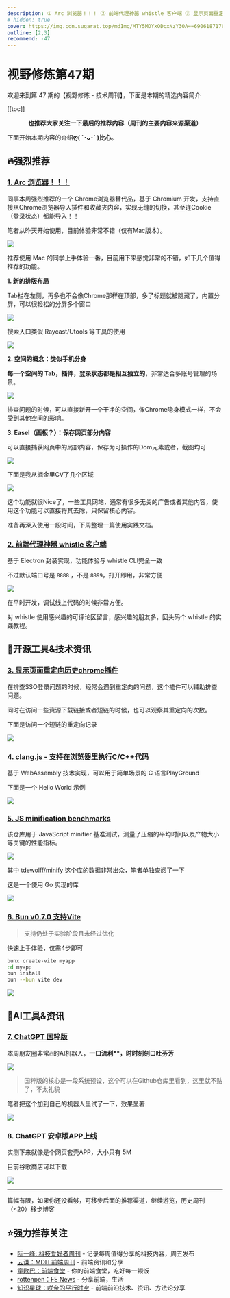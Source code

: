 ```yaml
---
description: ① Arc 浏览器！！！ ② 前端代理神器 whistle 客户端 ③ 显示页面重定向历史chrome插件 ④ clang.js - 支持在浏览器里执行C/C++代码 ⑤ JS minification benchmarks ⑥ Bun v0.7.0 支持Vite ⑦ ChatGPT 国粹版 ⑧ ChatGPT 安卓版APP上线
# hidden: true
cover: https://img.cdn.sugarat.top/mdImg/MTY5MDYxODcxNzY3OA==690618717678
outline: [2,3]
recommend: -47
---
```


# 视野修炼第47期

欢迎来到第 47 期的【视野修炼 - 技术周刊】，下面是本期的精选内容简介

[[toc]]

<center>

**​也推荐大家关注一下最后的推荐内容（周刊的主要内容来源渠道）**
</center>

下面开始本期内容的介绍**ღ( ´･ᴗ･` )比心**。
## 🔥强烈推荐
### [1. Arc 浏览器！！！](https://arc.net/)
同事本周强烈推荐的一个 Chrome浏览器替代品，基于 Chromium 开发，支持直接从Chrome浏览器导入插件和收藏夹内容，实现无缝的切换，甚至连Cookie（登录状态）都能导入！！

笔者从昨天开始使用，目前体验非常不错（仅有Mac版本）。

![](https://img.cdn.sugarat.top/mdImg/MTY5MDYxODcxNzY3OA==690618717678)

推荐使用 Mac 的同学上手体验一番，目前用下来感觉非常的不错，如下几个值得推荐的功能。

**1. 新的排版布局**

Tab栏在左侧，再多也不会像Chrome那样在顶部，多了标题就被隐藏了，内置分屏，可以很轻松的分屏多个窗口

![](https://img.cdn.sugarat.top/mdImg/MTY5MDYxOTIzOTQ5Nw==690619239497)

搜索入口类似 Raycast/Utools 等工具的使用

![](https://img.cdn.sugarat.top/mdImg/MTY5MDYxOTUxNTA1OA==690619515058)

**2. 空间的概念：类似手机分身**

**每一个空间的 Tab，插件，登录状态都是相互独立的**，非常适合多账号管理的场景。

![](https://img.cdn.sugarat.top/mdImg/MTY5MDYxOTY4MzcwNQ==690619683705)

排查问题的时候，可以直接新开一个干净的空间，像Chrome隐身模式一样，不会受到其他空间的影响。

**3. Easel（画板？）：保存网页部分内容**

可以直接捕获网页中的局部内容，保存为可操作的Dom元素或者，截图均可

![](https://img.cdn.sugarat.top/mdImg/MTY5MDYyMDM4Njk5Mg==690620386992)

下面是我从掘金里CV了几个区域

![](https://img.cdn.sugarat.top/mdImg/MTY5MDYyMDU3MzMzMQ==690620573331)

这个功能就很Nice了，一些工具网站，通常有很多无关的广告或者其他内容，使用这个功能可以直接将其去除，只保留核心内容。

准备再深入使用一段时间，下周整理一篇使用实践文档。

### [2. 前端代理神器 whistle 客户端](https://github.com/avwo/whistle-client)
基于 Electron 封装实现，功能体验与 whistle CLI完全一致

不过默认端口号是 `8888` ，不是 `8899`，打开即用，非常方便

![](https://img.cdn.sugarat.top/mdImg/MTY5MDYxNTg1MDE1NQ==690615850155)

在平时开发，调试线上代码的时候非常方便。

对 whistle 使用感兴趣的可评论区留言，感兴趣的朋友多，回头码个 whistle 的实践教程。

## 🔧开源工具&技术资讯

### [3. 显示页面重定向历史chrome插件](https://chrome.google.com/webstore/detail/link-redirect-trace/nnpljppamoaalgkieeciijbcccohlpoh/related)

在排查SSO登录问题的时候，经常会遇到重定向的问题，这个插件可以辅助排查问题。

同时在访问一些资源下载链接或者短链的时候，也可以观察其重定向的次数。

下面是访问一个短链的重定向记录

![](https://img.cdn.sugarat.top/mdImg/MTY5MDYxNjgwMDAzMg==690616800032)

### [4. clang.js - 支持在浏览器里执行C/C++代码](https://github.com/luoxuhai/clang.js)

基于 WebAssembly 技术实现，可以用于简单场景的 C 语言PlayGround

下面是一个 Hello World 示例

![](https://img.cdn.sugarat.top/mdImg/MTY5MDYxNzkyMTg1Nw==690617921857)

### [5. JS minification benchmarks](https://github.com/privatenumber/minification-benchmarks)

该仓库用于 JavaScript minifier 基准测试，测量了压缩的平均时间以及产物大小等关键的性能指标。

![](https://img.cdn.sugarat.top/mdImg/MTY5MDYxODA2NDcyNQ==690618064725)

其中 [tdewolff/minify](https://github.com/tdewolff/minify) 这个库的数据非常出众，笔者单独查阅了一下

这是一个使用 Go 实现的库

![](https://img.cdn.sugarat.top/mdImg/MTY5MDYxODM0OTQ0Mg==690618349442)

### [6. Bun v0.7.0 支持Vite](https://bun.sh/blog/bun-v0.7.0)
>支持仍处于实验阶段且未经过优化

快速上手体验，仅需4步即可

```sh
bunx create-vite myapp
cd myapp
bun install
bun --bun vite dev
```

![](https://img.cdn.sugarat.top/mdImg/MTY5MDYxODYyMDc4MQ==690618620781)

## 🤖AI工具&资讯
### [7. ChatGPT 国粹版](https://github.com/vastxie/Happy-ChatGPT)

本周朋友圈非常🔥的AI机器人，**一口流利\*\*，时时刻刻口吐芬芳**

![](https://img.cdn.sugarat.top/mdImg/MTY5MDYyMTU3MTMwMw==690621571303)

>国粹版的核心是一段系统预设，这个可以在Github仓库里看到，这里就不贴了，不太礼貌

笔者把这个加到自己的机器人里试了一下，效果显著

![](https://img.cdn.sugarat.top/mdImg/MTY5MDYyMTczNTk5Mw==690621735993)

### 8. ChatGPT 安卓版APP上线
实测下来就像是个网页套壳APP，大小只有 5M

目前谷歌商店可以下载

![](https://img.cdn.sugarat.top/mdImg/MTY5MDYyMzQ5ODEyMg==690623498122)

---

篇幅有限，如果你还没看够，可移步后面的推荐渠道，继续游览，历史周刊（<20）[移步博客](https://sugarat.top/weekly/index.html)

## ⭐️强力推荐关注
* [阮一峰: 科技爱好者周刊](https://www.ruanyifeng.com/blog/archives.html) - 记录每周值得分享的科技内容，周五发布
* [云谦：MDH 前端周刊](https://www.yuque.com/chencheng/mdh-weekly) - 前端资讯和分享
* [童欧巴：前端食堂](https://github.com/Geekhyt/weekly) - 你的前端食堂，吃好每一顿饭
* [rottenpen：FE News](https://rottenpen.zhubai.love/) - 分享前端，生活
* [知识星球：咲奈的平行时空](https://wx.zsxq.com/dweb2/index/group/15552285284822) - 前端前沿技术、资讯、方法论分享
